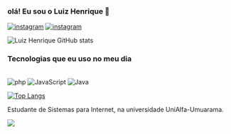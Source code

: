### olá! Eu sou o Luiz Henrique 👋

[![instagram](https://img.shields.io/badge/Instagram-E4405F?style=for-the-badge&logo=instagram&logoColor=white)](https://instagram.com/_luiz_herique_12?igshid=MzNlNGNkZWQ4Mg==)
[![instagram](https://img.shields.io/badge/LinkedIn-0077B5?style=for-the-badge&logo=linkedin&logoColor=white)](https://www.linkedin.com/in/luiz-henrique-a01809236)

![Luiz Henrique GitHub stats](https://github-readme-stats.vercel.app/api?username=luizHenriq12&show_icons=true&theme=dracula)

### Tecnologias que eu uso no meu dia

<div style="display: inline_block"><br/>
<img aling="center" alt="php" src="https://img.shields.io/badge/PHP-777BB4?style=for-the-badge&logo=php&logoColor=white"/>
<img aling="center" alt="JavaScript" src="https://img.shields.io/badge/JavaScript-323330?style=for-the-badge&logo=javascript&logoColor=F7DF1E"/>
<img aling="center" alt="Java" src="https://img.shields.io/badge/Java-ED8B00?style=for-the-badge&logo=openjdk&logoColor=white"/>
</div>

[![Top Langs](https://github-readme-stats.vercel.app/api/top-langs/?username=luizHenriq12&hide_progress=true)](https://github.com/luizHenriq12/github-readme-stats)<br>

Estudante de Sistemas para Internet, na universidade UniAlfa-Umuarama.

 <img src="https://cdn.jsdelivr.net/gh/devicons/devicon/icons/react/react-original-wordmark.svg" />
          
